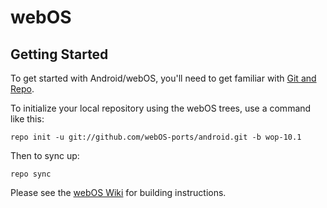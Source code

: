 webOS
===========

Getting Started
---------------

To get started with Android/webOS, you'll need to get
familiar with [Git and Repo](http://source.android.com/source/using-repo.html).

To initialize your local repository using the webOS trees, use a command like this:

    repo init -u git://github.com/webOS-ports/android.git -b wop-10.1

Then to sync up:

    repo sync

Please see the [webOS Wiki](http://webos-ports.org/wiki/Porting_Guide) for building instructions.

